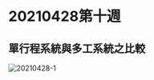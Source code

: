# 20210428第十週
## 單行程系統與多工系統之比較
![20210428-1](https://user-images.githubusercontent.com/62127656/120273287-e11a6b80-c2e0-11eb-8fb9-97d565fb0bb4.PNG)

